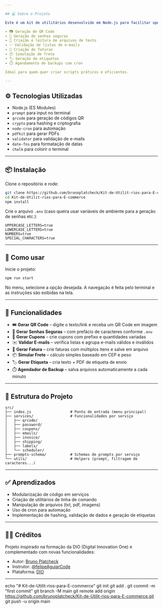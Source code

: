 ```yaml
---

## 💻 Sobre o Projeto

Este é um kit de utilitários desenvolvido em Node.js para facilitar operações comuns em e-commerce, e combina diversas funcionalidades num só terminal:

- 📷 Geração de QR Code
- 🔐 Geração de senhas seguras
- 📄 Criação e leitura de arquivos de texto
- ✅ Validação de listas de e-mails
- 🧾 Criação de faturas
- 📦 Simulação de frete
- 🏷️ Geração de etiquetas
- ⏱️ Agendamento de backups com cron

Ideal para quem quer criar scripts práticos e eficientes.

---
```


## ⚙️ Tecnologias Utilizadas

- Node.js (ES Modules)
- `prompt` para input no terminal
- `qrcode` para geração de códigos QR
- `crypto` para hashing e criptografia
- `node-cron` para automação
- `pdfkit` para gerar PDFs
- `validator` para validação de e-mails
- `date-fns` para formatação de datas
- `chalk` para colorir o terminal

---

## 📦 Instalação

Clone o repositório e rode:

```bash
git clone https://github.com/brunoplatcheck/Kit-de-Utilit-rios-para-E-commerce.git
cd Kit-de-Utilit-rios-para-E-commerce
npm install
```

Crie o arquivo `.env` (caso queira usar variáveis de ambiente para a geração de senhas etc.):

```env
UPPERCASE_LETTERS=true
LOWERCASE_LETTERS=true
NUMBERS=true
SPECIAL_CHARACTERS=true
```

---

## 🚀 Como usar

Inicie o projeto:

```bash
npm run start
```

No menu, selecione a opção desejada. A navegação é feita pelo terminal e as instruções são exibidas na tela.

---

## 🧰 Funcionalidades

- 🎟️ **Gerar QR Code** – digite o texto/link e receba um QR Code em imagem
- 🔐 **Gerar Senhas Seguras** – com prefácio de caracteres conforme `.env`
- 🎫 **Gerar Cupons** – crie cupons com prefixo e quantidades variadas
- ✉️ **Validar E-mails** – verifica listas e agrupa e-mails válidos e inválidos
- 🧾 **Gerar Fatura** – crie faturas com múltiplos itens e salve em arquivo
- 📦 **Simular Frete** – cálculo simples baseado em CEP e peso
- 🏷️ **Gerar Etiqueta** – cria texto + PDF de etiqueta de envio
- ⏱️ **Agendador de Backup** – salva arquivos automaticamente a cada minuto

---

## 📁 Estrutura do Projeto

```
src/
├── index.js                  # Ponto de entrada (menu principal)
├── services/                 # Funcionalidades por serviço
│   ├── qrcode/
│   ├── password/
│   ├── coupons/
│   ├── emails/
│   ├── invoice/
│   ├── shipping/
│   ├── labels/
│   └── scheduler/
├── prompts-schema/           # Schemas de prompts por serviço
└── utils/                    # Helpers (prompt, filtragem de caracteres...)
```

---

## ✅ Aprendizados

- Modularização de código em serviços
- Criação de utilitários de linha de comando
- Manipulação de arquivos (txt, pdf, imagens)
- Uso de cron para automação
- Implementação de hashing, validação de dados e geração de etiquetas

---

## 👨‍🏫 Créditos

Projeto inspirado na formação da DIO (Digital Innovation One) e complementado com novas funcionalidades:

- Autor: [Bruno Platcheck](https://github.com/brunoplatcheck)
- Instrutor: [@felipeAguiarCode](https://github.com/felipeAguiarCode)
- Plataforma: [DIO](https://www.dio.me/)

---

echo "# Kit-de-Utilit-rios-para-E-commerce"
git init
git add .
git commit -m "first commit"
git branch -M main
git remote add origin https://github.com/brunoplatcheck/Kit-de-Utilit-rios-para-E-commerce.git
git push -u origin main